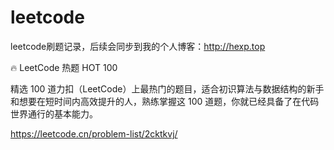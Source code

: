 # leetcode

leetcode刷题记录，后续会同步到我的个人博客：http://hexp.top

🔥 LeetCode 热题 HOT 100

精选 100 道力扣（LeetCode）上最热门的题目，适合初识算法与数据结构的新手和想要在短时间内高效提升的人，熟练掌握这 100 道题，你就已经具备了在代码世界通行的基本能力。


https://leetcode.cn/problem-list/2cktkvj/